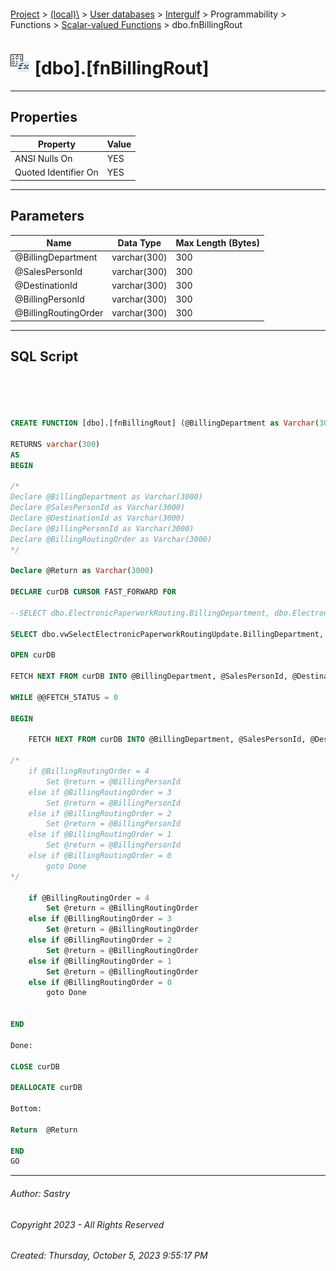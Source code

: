 #### 

[Project](../../../../../../index.md) > [(local)\\](../../../../../index.md) > [User databases](../../../../index.md) > [Intergulf](../../../index.md) > Programmability > Functions > [Scalar-valued Functions](Scalar-valued_Functions.md) > dbo.fnBillingRout

# ![Scalar-valued Functions](../../../../../../Images/Function_Scalar32.png) [dbo].[fnBillingRout]

---

## <a name="#properties"></a>Properties

| Property | Value |
|---|---|
| ANSI Nulls On | YES |
| Quoted Identifier On | YES |


---

## <a name="#parameters"></a>Parameters

| Name | Data Type | Max Length (Bytes) |
|---|---|---|
| @BillingDepartment | varchar(300) | 300 |
| @SalesPersonId | varchar(300) | 300 |
| @DestinationId | varchar(300) | 300 |
| @BillingPersonId | varchar(300) | 300 |
| @BillingRoutingOrder | varchar(300) | 300 |


---

## <a name="#sqlscript"></a>SQL Script

```sql




CREATE FUNCTION [dbo].[fnBillingRout] (@BillingDepartment as Varchar(300),@SalesPersonId as Varchar(300),@DestinationId as Varchar(300),@BillingPersonId as Varchar(300),@BillingRoutingOrder as Varchar(300))

RETURNS varchar(300)
AS
BEGIN

/*
Declare @BillingDepartment as Varchar(3000)
Declare @SalesPersonId as Varchar(3000)
Declare @DestinationId as Varchar(3000)
Declare @BillingPersonId as Varchar(3000)
Declare @BillingRoutingOrder as Varchar(3000)
*/

Declare @Return	as Varchar(3000)

DECLARE curDB CURSOR FAST_FORWARD FOR

--SELECT dbo.ElectronicPaperworkRouting.BillingDepartment, dbo.ElectronicPaperworkRouting.SalesPersonId, dbo.ElectronicPaperworkRouting.DestinationId, dbo.ElectronicPaperworkRouting.BillingPersonId, dbo.fnBillingRoutingOrder(BillingDepartment, SalesPersonId,DestinationId, BillingPersonId) AS BillingRoutingOrder FROM dbo.ElectronicPaperworkRouting WHERE (BillingDepartment = @BillingDepartment) ORDER BY BillingRoutingOrder DESC

SELECT dbo.vwSelectElectronicPaperworkRoutingUpdate.BillingDepartment, dbo.vwSelectElectronicPaperworkRoutingUpdate.SalesPersonId, dbo.vwSelectElectronicPaperworkRoutingUpdate.DestinationId, dbo.vwSelectElectronicPaperworkRoutingUpdate.BillingPersonId, dbo.vwSelectElectronicPaperworkRoutingUpdate.BillingOrder FROM dbo.vwSelectElectronicPaperworkRoutingUpdate WHERE (BillingDepartment = @BillingDepartment) ORDER BY BillingOrder DESC

OPEN curDB 

FETCH NEXT FROM curDB INTO @BillingDepartment, @SalesPersonId, @DestinationId, @BillingPersonId, @BillingRoutingOrder

WHILE @@FETCH_STATUS = 0

BEGIN

	FETCH NEXT FROM curDB INTO @BillingDepartment, @SalesPersonId, @DestinationId, @BillingPersonId, @BillingRoutingOrder

/*
	if @BillingRoutingOrder = 4
		Set @return = @BillingPersonId
	else if @BillingRoutingOrder = 3
		Set @return = @BillingPersonId
	else if @BillingRoutingOrder = 2
		Set @return = @BillingPersonId
	else if @BillingRoutingOrder = 1
		Set @return = @BillingPersonId
	else if @BillingRoutingOrder = 0
		goto Done
*/

	if @BillingRoutingOrder = 4
		Set @return = @BillingRoutingOrder
	else if @BillingRoutingOrder = 3
		Set @return = @BillingRoutingOrder
	else if @BillingRoutingOrder = 2
		Set @return = @BillingRoutingOrder
	else if @BillingRoutingOrder = 1
		Set @return = @BillingRoutingOrder
	else if @BillingRoutingOrder = 0
		goto Done


END

Done:

CLOSE curDB

DEALLOCATE curDB

Bottom:

Return  @Return

END
GO

```


---

###### Author:  Sastry

###### Copyright 2023 - All Rights Reserved

###### Created: Thursday, October 5, 2023 9:55:17 PM

